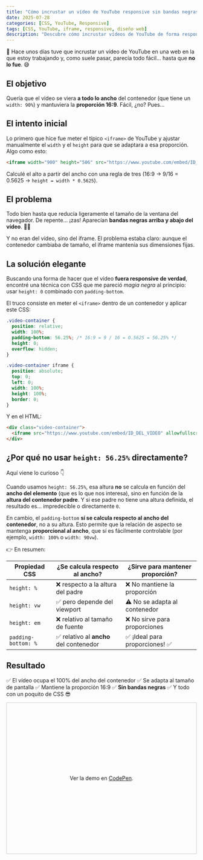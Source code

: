 ```yaml
---
title: "Cómo incrustar un vídeo de YouTube responsive sin bandas negras"
date: 2025-07-28
categories: [CSS, YouTube, Responsive]
tags: [CSS, YouTube, iframe, responsive, diseño web]
description: "Descubre cómo incrustar vídeos de YouTube de forma responsive usando solo CSS, sin bandas negras y manteniendo la proporción 16:9."
---
```


🎥 Hace unos días tuve que incrustar un vídeo de YouTube en una web en la que estoy trabajando y, como suele pasar, parecía todo fácil... hasta que **no lo fue**. 😅

## El objetivo

Quería que el vídeo se viera **a todo lo ancho** del contenedor (que tiene un `width: 90%`) y mantuviera la **proporción 16:9**. Fácil, ¿no? Pues...

## El intento inicial

Lo primero que hice fue meter el típico `<iframe>` de YouTube y ajustar manualmente el `width` y el `height` para que se adaptara a esa proporción. Algo como esto:

```html
<iframe width="900" height="506" src="https://www.youtube.com/embed/ID_DEL_VIDEO" allowfullscreen></iframe>
````

Calculé el alto a partir del ancho con una regla de tres (16:9 → 9/16 = 0.5625 → `height = width * 0.5625`).

## El problema

Todo bien hasta que reducía ligeramente el tamaño de la ventana del navegador. De repente... ¡zas! Aparecían **bandas negras arriba y abajo del vídeo**. 🤦‍♂️

Y no eran del vídeo, sino del iframe. El problema estaba claro: aunque el contenedor cambiaba de tamaño, el iframe mantenía sus dimensiones fijas.

## La solución elegante

Buscando una forma de hacer que el vídeo **fuera responsive de verdad**, encontré una técnica con CSS que me pareció *magia negra* al principio: usar `height: 0` combinado con `padding-bottom`.

El truco consiste en meter el `<iframe>` dentro de un contenedor y aplicar este CSS:

```css
.video-container { 
  position: relative;
  width: 100%;
  padding-bottom: 56.25%; /* 16:9 = 9 / 16 = 0.5625 = 56.25% */
  height: 0;
  overflow: hidden;
}

.video-container iframe {
  position: absolute;
  top: 0;
  left: 0;
  width: 100%;
  height: 100%;
  border: 0;
}
```

Y en el HTML:

```html
<div class="video-container">
  <iframe src="https://www.youtube.com/embed/ID_DEL_VIDEO" allowfullscreen></iframe>
</div>
```

## ¿Por qué no usar `height: 56.25%` directamente?

Aquí viene lo curioso 👇

Cuando usamos `height: 56.25%`, esa altura **no** se calcula en función del **ancho del elemento** (que es lo que nos interesa), sino en función de la **altura del contenedor padre**. Y si ese padre no tiene una altura definida, el resultado es... impredecible o directamente `0`.

En cambio, el `padding-bottom` **sí se calcula respecto al ancho del contenedor**, no a su altura. Esto permite que la relación de aspecto se mantenga **proporcional al ancho**, que sí es fácilmente controlable (por ejemplo, `width: 100%` o `width: 90vw`).

👉 En resumen:

| Propiedad CSS       | ¿Se calcula respecto al ancho?         | ¿Sirve para mantener proporción? |
| ------------------- | -------------------------------------- | -------------------------------- |
| `height: %`         | ❌ respecto a la altura del padre       | ❌ No mantiene la proporción      |
| `height: vw`        | ✅ pero depende del viewport            | ⚠️ No se adapta al contenedor    |
| `height: em`        | ❌ relativo al tamaño de fuente         | ❌ No sirve para proporciones     |
| `padding-bottom: %` | ✅ relativo al **ancho** del contenedor | ✅ ¡Ideal para proporciones! ✅    |

## Resultado

✅ El vídeo ocupa el 100% del ancho del contenedor
✅ Se adapta al tamaño de pantalla
✅ Mantiene la proporción 16:9
✅ **Sin bandas negras**
✅ Y todo con un poquito de CSS 😎

<p class="codepen" data-height="400" data-default-tab="html,result" data-slug-hash="XWOxLYv" data-user="openai-gpt" style="height: 400px; box-sizing: border-box; display: flex; align-items: center; justify-content: center; border: 1px solid #ccc; margin: 1em 0; padding: 1em;" data-preview="true">
  <span>Ver la demo en <a href="https://codepen.io/openai-gpt/pen/XWOxLYv" target="_blank">CodePen</a>.</span>
</p>
<script async src="https://cpwebassets.codepen.io/assets/embed/ei.js"></script>

